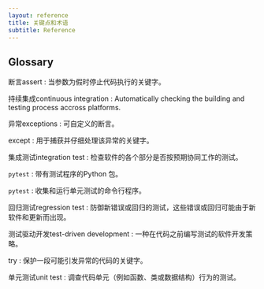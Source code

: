 ```yaml
---
layout: reference
title: 关键点和术语
subtitle: Reference
---
```

## Glossary


断言assert
:   当参数为假时停止代码执行的关键字。

持续集成continuous integration
:   Automatically checking the building and testing process accross platforms.

异常exceptions
:   可自定义的断言。

except
:   用于捕获并仔细处理该异常的关键字。

集成测试integration test
:   检查软件的各个部分是否按预期协同工作的测试。

`pytest`
:   带有测试程序的Python 包。

`pytest`
:   收集和运行单元测试的命令行程序。

回归测试regression test
:   防御新错误或回归的测试，这些错误或回归可能由于新软件和更新而出现。

测试驱动开发test-driven development
:   一种在代码之前编写测试的软件开发策略。

try
:   保护一段可能引发异常的代码的关键字。

单元测试unit test
:   调查代码单元（例如函数、类或数据结构）行为的测试。
